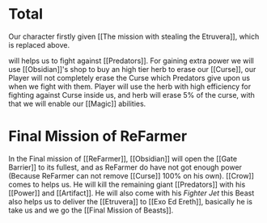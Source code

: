 # Total
Our character firstly given [[The mission with stealing the Etruvera]], which is replaced above.

will helps us to fight against [[Predators]]. For gaining extra power we will use [[Obsidian]]'s shop to buy an high tier herb to erase our [[Curse]], our Player will not completely erase the Curse which Predators give upon us when we fight with them. Player will use the herb with high efficiency for fighting against Curse inside us, and herb will erase 5% of the curse, with that we will enable our [[Magic]] abilities.

# Final Mission of ReFarmer
In the Final mission of [[ReFarmer]], [[Obsidian]] will open the [[Gate Barrier]] to its fullest, and as ReFarmer do have not got enough power (Because ReFarmer can not remove [[Curse]] 100% on his own). [[Crow]] comes to helps us. He will kill the remaining giant [[Predators]] with his [[Power]] and [[Artifact]]. He will also come with his *Fighter Jet* this Beast also helps us to deliver the [[Etruvera]] to [[Exo Ed Ereth]], basically he is take us and we go the [[Final Mission of Beasts]].
